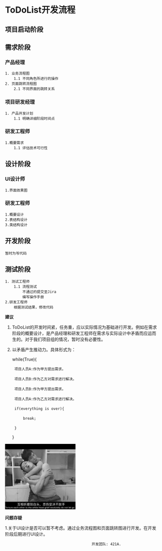 
# ToDoList开发流程
 ## 项目启动阶段
 ## 需求阶段
 ### 产品经理
    1. 业务流程图
        1.1 不同角色所进行的操作
    2. 页面跳转流程图
        2.1 不同界面的跳转关系
### 项目研发经理
    1. 产品开发计划
        1.1 明确详细阶段时间点
### 研发工程师
    1.概要需求
        1.1 评估技术可行性
 ## 设计阶段
### UI设计师
    1.界面效果图
### 研发工程师
    1.概要设计
    2.表结构设计
    3.类结构设计
 ## 开发阶段
    暂时为写代码
 ## 测试阶段

    1. 测试工程师
        1.1 流程测试
            不通过的提交至Jira
            编写操作手册
    2.研发工程师
        根据测试结果，修改代码

**建议**

1. ToDoList的开发时间紧，任务重，应以实际情况为基础进行开发。例如在需求阶段的概要设计，是产品经理和研发工程师在需求与实际设计中矛盾而应运而生的。对于我们项目组的情况，暂时没有必要性。
2. 以矛盾产生推动力。具体形式为：


    while(True){

        项目人员A:作为甲方提出需求。
    
        项目人员B:作为乙方对需求进行解决。

        项目人员B:作为甲方提出需求。
    
        项目人员A:作为乙方对需求进行解决。

        if(everything is over){

            break;

        }
    }

![avatar](images/yaojiang.jpg)

  **问题存疑**

  1.关于UI设计是否可以暂不考虑。通过业务流程图和页面跳转图进行开发。在开发阶段后期进行UI设计。


                                            开发团队: 421A.

